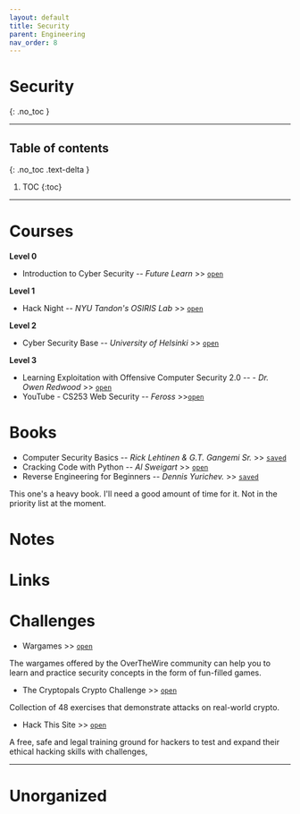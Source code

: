 ```yaml
---
layout: default
title: Security
parent: Engineering
nav_order: 8
---
```


# Security
{: .no_toc }

---

## Table of contents
{: .no_toc .text-delta }

1. TOC
{:toc}

---

# Courses

__Level 0__

- Introduction to Cyber Security -- *Future Learn* >> [`open`](https://www.futurelearn.com/courses/introduction-to-cyber-security/23/todo/105544)

__Level 1__

- Hack Night -- *NYU Tandon's OSIRIS Lab* >> [`open`](https://github.com/osirislab/Hack-Night)

__Level 2__

- Cyber Security Base -- *University of Helsinki* >> [`open`](https://cybersecuritybase.mooc.fi/)

__Level 3__

- Learning Exploitation with Offensive Computer Security 2.0 -- - *Dr. Owen Redwood* >> [`open`](http://howto.hackallthethings.com/2016/07/learning-exploitation-with-offensive.html)
- YouTube - CS253 Web Security -- *Feross* >>[`open`](https://www.youtube.com/playlist?list=PL1y1iaEtjSYiiSGVlL1cHsXN_kvJOOhu-)

# Books

- Computer Security Basics -- *Rick Lehtinen & G.T. Gangemi Sr.* >> [`saved`](chrome-extension://jhhclmfgfllimlhabjkgkeebkbiadflb/reader.html?filename=file%3A%2F%2F%2Fmedia%2Frishi%2Fd057170c-fade-44e6-a98a-5028064c1c84%2FComputer%2520Science%2FComputer%2520Security%2Fcomputer%2520security%2520basics_rick%2520lehtinen.epub)
- Cracking Code with Python -- *Al Sweigart* >> [`open`](http://inventwithpython.com/cracking/)
- Reverse Engineering for Beginners -- *Dennis Yurichev.* >> [`saved`](file:///media/rishi/d057170c-fade-44e6-a98a-5028064c1c84/Computer%20Science/Computer%20Security/Yurichev%20D.%20-%20Reverse%20engineering%20for%20beginners.pdf)

This one's a heavy book. I'll need a good amount of time for it. Not in the priority list at the moment.

# Notes

# Links

# Challenges

- Wargames >> [`open`](https://overthewire.org/wargames/)

The wargames offered by the OverTheWire community can help you to learn and practice security concepts in the form of fun-filled games.

- The Cryptopals Crypto Challenge >> [`open`](https://cryptopals.com/)

Collection of 48 exercises that demonstrate attacks on real-world crypto.

- Hack This Site >> [`open`](https://www.hackthissite.org/)

A free, safe and legal training ground for hackers to test and expand their ethical hacking skills with challenges,

---

# Unorganized
